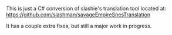 This is just a C# conversion of slashie's translation tool located at: https://github.com/slashman/savageEmpireSnesTranslation

It has a couple extra fixes, but still a major work in progress.
